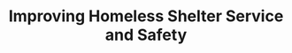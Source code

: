 ---
layout: bos_content
permalink: /featured-analysis/housing-homeless-shelter-service-safety/
title: Improving Homeless Shelter Service and Safety
card:
  - title: Homeless shelter services
    body: >
      Budget supports front door triage and rapid rehousing at shelters
    img: /img/featured_analysis/cards/fa-housing-homeless-shelter-service-safety.jpg
    link: /featured-analysis/housing-homeless-shelter-service-safety/
components:
- breadcrumbs:
  - title: Home
    url: "/"
    local: true
  - title: Featured Analysis
    url: "/featured-analysis/"
    local: true
  - current: Improving Homeless Shelter Service and Safety
  - published: 4/13/17
- intro:
  - title: Improving homeless shelter service and safety
    short_desc: >
      The Boston Public Health Commission (BPHC) provides food, shelter and other 
      comprehensive services to over 650 homeless individuals each night at its 
      Woods Mullen and Southampton Street shelters. 
    description: >
      In FY17, the City invested additional resources to enhance service levels at 
      these locations. The investments, which included hiring a mix of coordinators, 
      assistant coordinators, counselors, and security staff, allow BPHC to efficiently
      operate the shelters on a 24/7 basis and to better assist Boston’s most
      vulnerable population with: 
        <ul>
          <li>case management</li>
          <li>medical and behavioral health services</li>
          <li>career counseling</li>
          <li>job training</li>
          <li>substance abuse prevention, and</li>
          <li>housing support.</li>
        </ul>
    sidebar_menu: true
- text_block:
  - title: Funding overview
- text_col_3:
  - col: >
      <h5>In-depth assessments</h5>
      <p>This funding also allowed for the full implementation of a front door triage 
      system that enables shelter staff to meet with every new guest entering the shelters 
      to conduct an in-depth assessment. This assessment leads to the development of a 
      client-centered plan to exit the shelter system into safe, supported, and stable 
      housing as quickly as possible. </p>
  - col: >
      <h5>Additional resources</h5>
      <p>The FY18 budget reflects Mayor Walsh’s focus to end chronic homelessness in 
      Boston. As a response to federal funding cuts, the City will provide additional 
      resources to BPHC to ensure that the city’s homeless shelters continue to 
      operate 24/7. </p>
  - col: >
      <h5>Rehousing programs</h5>
      <p>Moreover, in recognition of the U.S. Department of Housing and Urban Development’s 
      “Housing First” approach to ending chronic homelessness, the FY18 budget will 
      support rapid rehousing programs that focus on helping households obtain permanent 
      housing as quickly as possible. </p>
- grid: 
  - grid_title: More budget analysis
  - card: /featured-analysis/bps-long-term-financial-plan
  - card: /featured-analysis/bps-long-term-financial-plan
  - card: /featured-analysis/bps-long-term-financial-plan
---
